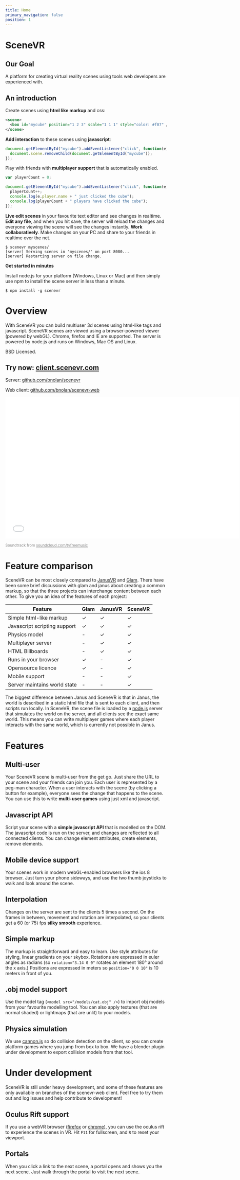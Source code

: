 ```yaml
---
title: Home
primary_navigation: false
position: 1
---
```


# SceneVR

## Our Goal

A platform for creating virtual reality scenes using tools web developers are experienced with.

## An introduction

Create scenes using **html like markup** and css:

```xml
<scene>
  <box id="mycube" position="1 2 3" scale="1 1 1" style="color: #f07" />
</scene>
```

**Add interaction** to these scenes using **javascript**:

```javascript
document.getElementById("mycube").addEventListener("click", function(e){
  document.scene.removeChild(document.getElementById("mycube"));
});
```

Play with friends with **multiplayer support** that is automatically enabled.

```javascript
var playerCount = 0;

document.getElementById("mycube").addEventListener("click", function(e){
  playerCount++;
  console.log(e.player.name + " just clicked the cube");
  console.log(playerCount + " players have clicked the cube");
});
```

**Live edit scenes** in your favourite text editor and see changes in realtime. **Edit any file**, and when you hit save, the server will reload the changes and everyone viewing the scene will see the changes instantly. **Work collaboratively**. Make changes on your PC and share to your friends in realtime over the net.

```
$ scenevr myscenes/
[server] Serving scenes in 'myscenes/' on port 8080...
[server] Restarting server on file change.
```

**Get started in minutes**

Install node.js for your platform (Windows, Linux or Mac) and then simply use npm to install the scene server in less than a minute.

```
$ npm install -g scenevr
```


# Overview

With SceneVR you can build multiuser 3d scenes using html-like tags and javascript. SceneVR scenes are viewed using a browser-powered viewer (powered by webGL). Chrome, firefox and IE are supported. The server is powered by node.js and runs on Windows, Mac OS and Linux.

BSD Licensed.

## Try now: [client.scenevr.com](http://client.scenevr.com)

Server: [github.com/bnolan/scenevr](http://github.com/bnolan/scenevr)

Web client: [github.com/bnolan/scenevr-web](http://github.com/bnolan/scenevr-web)

<iframe width="730" height="440" src="//www.youtube.com/embed/0safeTYH_WM?rel=0" frameborder="0" allowfullscreen></iframe>

<small style="opacity: 0.5">Soundtrack from <a href="https://soundcloud.com/tvfreemusic">soundcloud.com/tvfreemusic</a></small>
# Feature comparison

SceneVR can be most closely compared to [JanusVR](//janusvr.com) and [Glam](//glamjs.org). There have been some brief discussions with glam and janus about creating a common markup, so that the three projects can interchange content between each other. To give you an idea of the features of each project:

<p class="feature-comparison" />

Feature | Glam | JanusVR | SceneVR
--------|------|---------|--------
Simple html-like markup | ✓ | ✓ | ✓
Javascript scripting support | ✓ | ✓ | ✓
Physics model | - | ✓ | ✓
Multiplayer server | - | ✓ | ✓
HTML Billboards | - | ✓ | ✓
Runs in your browser | ✓ | - | ✓
Opensource licence | ✓ | - | ✓
Mobile support | - | - | ✓
Server maintains world state | - | - | ✓

The biggest difference between Janus and SceneVR is that in Janus, the world is described in a static html file that is sent to each client, and then scripts run locally. In SceneVR, the scene file is loaded by a [node.js](//nodejs.org) server that simulates the world on the server, and all clients see the exact same world. This means you can write multiplayer games where each player interacts with the same world, which is currently not possible in Janus.

# Features

## Multi-user

Your SceneVR scene is multi-user from the get go. Just share the URL to your scene and your friends can join you. Each user is represented by a peg-man character. When a user interacts with the scene (by clicking a button for example), everyone sees the change that happens to the scene. You can use this to write **multi-user games** using just xml and javascript.

## Javascript API

Script your scene with a **simple javascript API** that is modelled on the DOM. The javascript code is run on the server, and changes are reflected to all connected clients. You can change element attributes, create elements, remove elements.

## Mobile device support

Your scenes work in modern webGL-enabled browsers like the ios 8 browser. Just turn your phone sideways, and use the two thumb joysticks to walk and look around the scene.

## Interpolation

Changes on the server are sent to the clients 5 times a second. On the frames in between, movement and rotation are interpolated, so your clients get a 60 (or 75) fps **silky smooth** experience.

## Simple markup

The markup is straightforward and easy to learn. Use style attributes for styling, linear gradients on your skybox. Rotations are expressed in euler angles as radians (so `rotation="3.14 0 0"` rotates an element 180° around the x axis.) Positions are expressed in meters so `position="0 0 10"` is 10 meters in front of you.

## .obj model support

Use the model tag (`<model src="/models/cat.obj" />`) to import obj models from your favourite modelling tool. You can also apply textures (that are normal shaded) or lightmaps (that are unlit) to your models.

## Physics simulation

We use [cannon.js](http://cannonjs.org/) so do collision detection on the client, so you can create platform games where you jump from box to box. We have a blender plugin under development to export collision models from that tool.

# Under development

SceneVR is still under heavy development, and some of these features are only available on branches of the scenevr-web client. Feel free to try them out and log issues and help contribute to development!

## Oculus Rift support

If you use a webVR browser ([firefox](http://mozvr.com/downloads.html) or [chrome](http://blog.tojicode.com/2014/07/bringing-vr-to-chrome.html)), you can use the oculus rift to experience the scenes in VR. Hit `F11` for fullscreen, and `R` to reset your viewport.

## Portals

When you click a link to the next scene, a portal opens and shows you the next scene. Just walk through the portal to visit the next scene.
